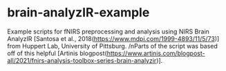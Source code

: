 # brain-analyzIR-example
Example scripts for fNIRS preprocessing and analysis using NIRS Brain AnalyzIR [Santosa et al., 2018(https://www.mdpi.com/1999-4893/11/5/73)] from Huppert Lab, University of Pittsburg.
/nParts of the script was based off of this helpful [Artinis blogpost(https://www.artinis.com/blogpost-all/2021/fnirs-analysis-toolbox-series-brain-analyzir)].
